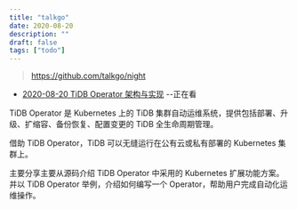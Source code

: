 ```yaml
---
title: "talkgo"
date: 2020-08-20
description: ""
draft: false
tags: ["todo"]
---
```






> https://github.com/talkgo/night



- [2020-08-20 TiDB Operator 架构与实现](https://talkgo.org/) --正在看

TiDB Operator 是 Kubernetes 上的 TiDB 集群自动运维系统，提供包括部署、升级、扩缩容、备份恢复、配置变更的 TiDB 全生命周期管理。

借助 TiDB Operator，TiDB 可以无缝运行在公有云或私有部署的 Kubernetes 集群上。 

主要分享主要从源码介绍 TiDB Operator 中采用的 Kubernetes 扩展功能方案。并以 TiDB Operator 举例，介绍如何编写一个 Operator，帮助用户完成自动化运维操作。